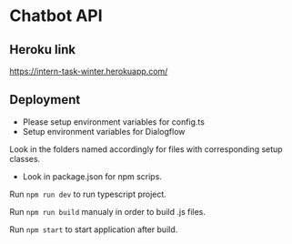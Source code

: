# Chatbot API

## Heroku link

https://intern-task-winter.herokuapp.com/

## Deployment

* Please setup environment variables for config.ts
* Setup environment variables for Dialogflow

Look in the folders named accordingly for files with corresponding setup classes.

* Look in package.json for npm scrips.

Run `npm run dev` to run typescript project.

Run `npm run build` manualy in order to build .js files.

Run `npm start` to start application after build.
